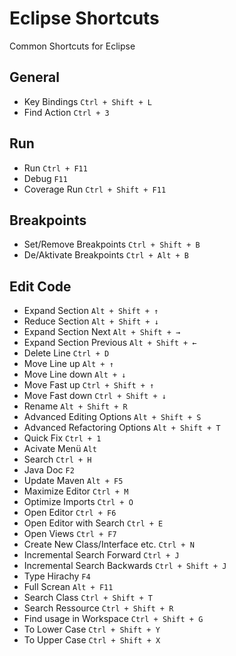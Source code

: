 # Eclipse Shortcuts
Common Shortcuts for Eclipse

## General
- Key Bindings `Ctrl + Shift + L`
- Find Action `Ctrl + 3`

## Run
- Run `Ctrl + F11`
- Debug `F11`
- Coverage Run `Ctrl + Shift + F11`

## Breakpoints
- Set/Remove Breakpoints `Ctrl + Shift + B`
- De/Aktivate Breakpoints `Ctrl + Alt + B`

## Edit Code
- Expand Section `Alt + Shift + ↑`
- Reduce Section `Alt + Shift + ↓`
- Expand Section Next `Alt + Shift + →`
- Expand Section Previous `Alt + Shift + ←`
- Delete Line `Ctrl + D`
- Move Line up `Alt + ↑`
- Move Line down `Alt + ↓`
- Move Fast up `Ctrl + Shift + ↑`
- Move Fast down `Ctrl + Shift + ↓`
- Rename `Alt + Shift + R`
- Advanced Editing Options `Alt + Shift + S`
- Advanced Refactoring Options `Alt + Shift + T`
- Quick Fix `Ctrl + 1`
- Acivate Menü `Alt`
- Search `Ctrl + H`
- Java Doc `F2`
- Update Maven `Alt + F5`
- Maximize Editor `Ctrl + M`
- Optimize Imports `Ctrl + O`
- Open Editor `Ctrl + F6`
- Open Editor with Search `Ctrl + E`
- Open Views `Ctrl + F7`
- Create New Class/Interface etc. `Ctrl + N`
- Incremental Search Forward `Ctrl + J`
- Incremental Search Backwards `Ctrl + Shift + J`
- Type Hirachy `F4`
- Full Screan `Alt + F11`
- Search Class `Ctrl + Shift + T`
- Search Ressource `Ctrl + Shift + R`
- Find usage in Workspace `Ctrl + Shift + G`
- To Lower Case `Ctrl + Shift + Y`
- To Upper Case `Ctrl + Shift + X`
